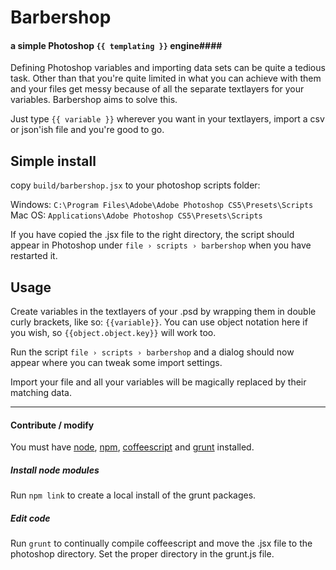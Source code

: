 # Barbershop ##
#### a simple Photoshop `{{ templating }}` engine####

Defining Photoshop variables and importing data sets can be quite a tedious task. Other than that you're quite limited in what you can achieve with them and your files get messy because of all the separate textlayers for your variables. Barbershop aims to solve this.

Just type `{{ variable }}` wherever you want in your textlayers, import a csv or json'ish file and you're good to go.

## Simple install ##

copy `build/barbershop.jsx` to your photoshop scripts folder:

Windows: `C:\Program Files\Adobe\Adobe Photoshop CS5\Presets\Scripts`   
Mac OS: `Applications\Adobe Photoshop CS5\Presets\Scripts`

If you have copied the .jsx file to the right directory, the script should appear in Photoshop under `file › scripts › barbershop` when you have restarted it.

## Usage ##

Create variables in the textlayers of your .psd by wrapping them in double curly brackets, like so: `{{variable}}`. You can use object notation here if you wish, so `{{object.object.key}}` will work too.

Run the script `file › scripts › barbershop` and a dialog should now appear where you can tweak some import settings.

Import your file and all your variables will be magically replaced by their matching data.

---

#### Contribute / modify ####
You must have [node](http://nodejs.org/), [npm](https://npmjs.org/), [coffeescript](http://www.coffeescript.org) and [grunt](http://www.gruntjs.com) installed. 

##### Install node modules #####
Run `npm link` to create a local install of the grunt packages.

##### Edit code #####
Run `grunt` to continually compile coffeescript and move the .jsx file to the photoshop directory. Set the proper directory in the grunt.js file.